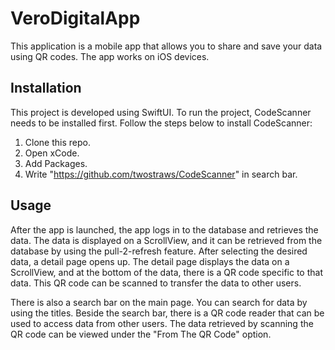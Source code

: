 # VeroDigitalApp

This application is a mobile app that allows you to share and save your data using QR codes. The app works on iOS devices.

## Installation

This project is developed using SwiftUI. 
To run the project, CodeScanner needs to be installed first.
Follow the steps below to install CodeScanner:

1. Clone this repo.
2. Open xCode.
3. Add Packages.
4. Write "https://github.com/twostraws/CodeScanner" in search bar.

## Usage

After the app is launched, the app logs in to the database and retrieves the data. The data is displayed on a ScrollView, and it can be retrieved from the database by using the pull-2-refresh feature. After selecting the desired data, a detail page opens up. The detail page displays the data on a ScrollView, and at the bottom of the data, there is a QR code specific to that data. This QR code can be scanned to transfer the data to other users.

There is also a search bar on the main page. You can search for data by using the titles. Beside the search bar, there is a QR code reader that can be used to access data from other users. The data retrieved by scanning the QR code can be viewed under the "From The QR Code" option.
